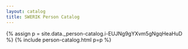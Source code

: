 ```yaml
---
layout: catalog
title: SWERIK Person Catalog
---
```

{% assign p = site.data._person-catalog.i-EUJNg9gYXvm5gNgqHeaHuD %}
{% include person-catalog.html p=p %}

